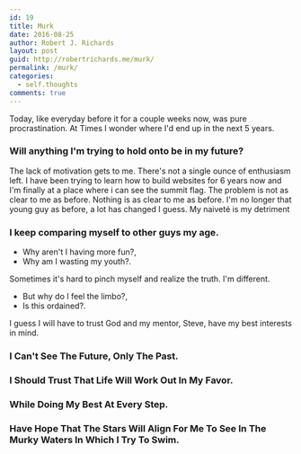 ```yaml
---
id: 19
title: Murk
date: 2016-08-25
author: Robert J. Richards
layout: post
guid: http://robertrichards.me/murk/
permalink: /murk/
categories:
  - self.thoughts
comments: true
---
```



Today, like everyday before it for a couple weeks now, was pure procrastination. At Times I wonder where I'd end up in the next 5 years.

### Will anything I'm trying to hold onto be in my future?

The lack of motivation gets to me. There's not a single ounce of enthusiasm left. I have been trying to learn how to build websites for 6 years now and I'm finally at a place where i can see the summit flag. The problem is not as clear to me as before. Nothing is as clear to me as before. I'm no longer that young guy as before, a lot has changed I guess. My naiveté  is my detriment

### I keep comparing myself to other guys my age.

- Why aren't I having more fun?, 
- Why am I wasting my youth?.

Sometimes  it's hard to pinch myself and realize the truth. I'm different. 

- But why do I feel the limbo?, 
- Is this ordained?.  

I guess I will have to trust God and my mentor, Steve, have my best interests in mind.

### I Can't See The Future, Only The Past.

### I Should Trust That Life Will Work Out In My Favor.

### While Doing My Best At Every Step.

### Have Hope That The Stars Will Align For Me To See In The Murky Waters In Which I Try To Swim.
